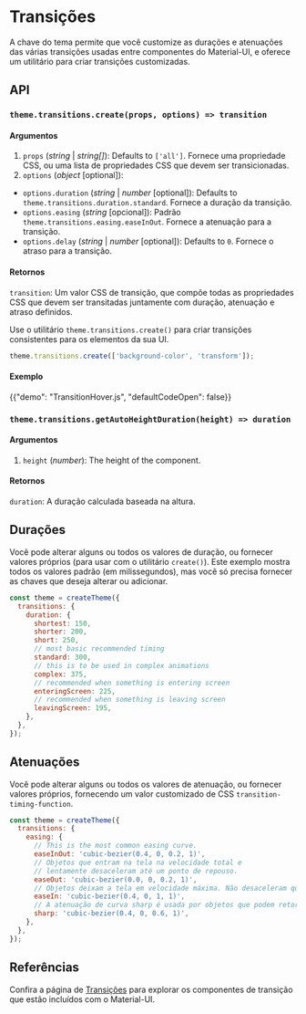 # Transições

<p class="description">A chave do tema permite que você customize as durações e atenuações das várias transições usadas entre componentes do Material-UI, e oferece um utilitário para criar transições customizadas.</p>

## API

### `theme.transitions.create(props, options) => transition`

#### Argumentos

1. `props` (_string_ | _string[]_): Defaults to `['all']`. Fornece uma propriedade CSS, ou uma lista de propriedades CSS que devem ser transicionadas.
2. `options` (_object_ [optional]):

- `options.duration` (_string_ | _number_ [optional]): Defaults to `theme.transitions.duration.standard`. Fornece a duração da transição.
- `options.easing` (_string_ [opcional]): Padrão `theme.transitions.easing.easeInOut`. Fornece a atenuação para a transição.
- `options.delay` (_string_ | _number_ [optional]): Defaults to `0`. Fornece o atraso para a transição.

#### Retornos

`transition`: Um valor CSS de transição, que compõe todas as propriedades CSS que devem ser transitadas juntamente com duração, atenuação e atraso definidos.

Use o utilitário <code>theme.transitions.create()</code> para criar transições consistentes para os elementos da sua UI.</p>

```js
theme.transitions.create(['background-color', 'transform']);
```

#### Exemplo

{{"demo": "TransitionHover.js", "defaultCodeOpen": false}}

### `theme.transitions.getAutoHeightDuration(height) => duration`

#### Argumentos

1. `height` (_number_): The height of the component.

#### Retornos

`duration`: A duração calculada baseada na altura.

## Durações

Você pode alterar alguns ou todos os valores de duração, ou fornecer valores próprios (para usar com o utilitário `create()`). Este exemplo mostra todos os valores padrão (em milissegundos), mas você só precisa fornecer as chaves que deseja alterar ou adicionar.

```js
const theme = createTheme({
  transitions: {
    duration: {
      shortest: 150,
      shorter: 200,
      short: 250,
      // most basic recommended timing
      standard: 300,
      // this is to be used in complex animations
      complex: 375,
      // recommended when something is entering screen
      enteringScreen: 225,
      // recommended when something is leaving screen
      leavingScreen: 195,
    },
  },
});
```

## Atenuações

Você pode alterar alguns ou todos os valores de atenuação, ou fornecer valores próprios, fornecendo um valor customizado de CSS <code>transition-timing-function</code>.

```js
const theme = createTheme({
  transitions: {
    easing: {
      // This is the most common easing curve.
      easeInOut: 'cubic-bezier(0.4, 0, 0.2, 1)',
      // Objetos que entram na tela na velocidade total e
      // lentamente desaceleram até um ponto de repouso.
      easeOut: 'cubic-bezier(0.0, 0, 0.2, 1)',
      // Objetos deixam a tela em velocidade máxima. Não desaceleram quando estão fora da tela.
      easeIn: 'cubic-bezier(0.4, 0, 1, 1)',
      // A atenuação de curva sharp é usada por objetos que podem retornar a tela a qualquer momento.
      sharp: 'cubic-bezier(0.4, 0, 0.6, 1)',
    },
  },
});
```

## Referências

Confira a página de [Transições](/components/transitions/) para explorar os componentes de transição que estão incluídos com o Material-UI.
